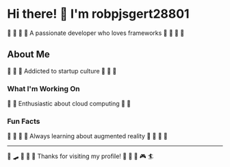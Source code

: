 # Hi there! 👋 I'm robpjsgert28801

🏹 🏏 🎯 🏸 A passionate developer who loves frameworks 🏹 🏏 🎯 🏸

## About Me
🎪 🏏 🎱 Addicted to startup culture 🎪 🏏 🎱

### What I'm Working On
🥊 🎰 Enthusiastic about cloud computing 🥊 🎰

### Fun Facts
🎾 🎯 🎰 🎤 Always learning about augmented reality 🎾 🎯 🎰 🎤

---
🥊 🛹 🏓 🎻 🎪 Thanks for visiting my profile! 🎯 🎨 🏸 🎮 🏄

